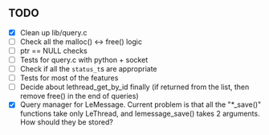 ## TODO

- [x] Clean up lib/query.c
- [ ] Check all the malloc() <-> free() logic
- [ ] ptr == NULL checks
- [ ] Tests for query.c with python + socket
- [ ] Check if all the `status_t`s are appropriate
- [ ] Tests for most of the features
- [ ] Decide about lethread_get_by_id finally (if returned from the list, then remove free() in the end of queries)
- [x] Query manager for LeMessage. Current problem is that all the "*_save()" functions take only LeThread, and lemessage_save() takes 2 arguments. How should they be stored?